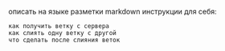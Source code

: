 описать на языке разметки markdown инструкции для себя:

    как получить ветку с сервера
    как слиять одну ветку с другой
    что сделать после слияния веток

